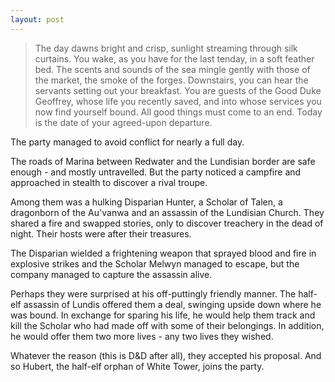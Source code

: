 ```yaml
---
layout: post
---
```

<blockquote>
The day dawns bright and crisp, sunlight streaming through silk curtains. You wake, as you have for the last tenday, in a soft feather bed. The scents and sounds of the sea mingle gently with those of the market, the smoke of the forges. Downstairs, you can hear the servants setting out your breakfast. You are guests of the Good Duke Geoffrey, whose life you recently saved, and into whose services you now find yourself bound. All good things must come to an end. Today is the date of your agreed-upon departure.</blockquote>

The party managed to avoid conflict for nearly a full day. 

The roads of Marina between Redwater and the Lundisian border are safe enough - and mostly untravelled. But the party noticed a campfire and approached in stealth to discover a rival troupe. 

Among them was a hulking Disparian Hunter, a Scholar of Talen, a dragonborn of the Au'vanwa and an assassin of the Lundisian Church. They shared a fire and swapped stories, only to discover treachery in the dead of night. Their hosts were after their treasures. 

The Disparian wielded a frightening weapon that sprayed blood and fire in explosive strikes and the Scholar Melwyn managed to escape, but the company managed to capture the assassin alive. 

Perhaps they were surprised at his off-puttingly friendly manner. The half-elf assassin of Lundis offered them a deal, swinging upside down where he was bound. In exchange for sparing his life, he would help them track and kill the Scholar who had made off with some of their belongings. In addition, he would offer them two more lives - any two lives they wished. 

Whatever the reason (this is D&D after all), they accepted his proposal. And so Hubert, the half-elf orphan of White Tower, joins the party. 